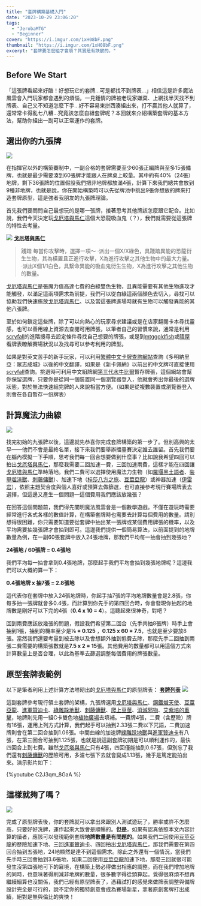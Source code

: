 ```yaml
---
title: "套牌構築基礎入門"
date: "2023-10-29 23:06:20"
tags:
  - "JerobaMTG"
  - "Beginner"
cover: "https://i.imgur.com/1xH08bF.png"
thumbnail: "https://i.imgur.com/1xH08bF.png"
excerpt: "套牌要怎麼組才會順？其實是有訣竅的。"
---
```

## Before We Start

「這張牌看起來好酷！好想玩它的套牌...可是都找不到牌表...」相信這是許多魔法風雲會入門玩家都會遇到的煩惱，一見鍾情的牌被老玩家嫌棄、上網找半天找不到牌表、自己又不知道怎麼下手...好不容易東拼西湊組出來，打不贏其他人就算了，還常常卡得亂七八糟...究竟該怎麼自組套牌呢？本回就來介紹構築套牌的基本方法，幫助你組出一副可以正常運作的套牌。


## 選出你的九張牌

![](https://i.imgur.com/1xH08bF.png)

在指揮官以外的構築賽制中，一副合格的套牌需要至少60張正編牌與至多15張備牌，也就是最少需要湊到60張牌才能跟人在牌桌上較量。其中約有40%（24張）地牌，剩下36張牌的位置假設我們把非地牌都放滿4張，計算下來我們總共會放到9種非地牌，也就是說，你在開始構築時可以先從牌池中挑出9張你想放的牌來打造套牌原型，這是強者我朋友的九張牌理論。

首先我們要問問自己最想玩的是哪一張牌，接著思考其他牌該怎麼跟它配合。比如說，我們今天決定玩[戈厄塔與馬仁](https://cards.scryfall.io/large/front/a/9/a9ec900f-1e31-4440-a75a-20b256734d5b.jpg)這個大恐龍吸血鬼（？），我們就需要從這張牌的特性去考量。

![](https://i.imgur.com/ywpnEJi.jpg)
**[戈厄塔與馬仁](https://cards.scryfall.io/large/front/a/9/a9ec900f-1e31-4440-a75a-20b256734d5b.jpg)**
>踐踏
>每當你攻擊時，選擇一項～
>‧派出一個X/X綠色，具踐踏異能的恐龍衍生生物，其為橫置且正進行攻擊，X為進行攻擊之其他生物中的最大力量。
>‧派出X個1/1白色，具繫命異能的吸血鬼衍生生物，X為進行攻擊之其他生物的數量。

[戈厄塔與馬仁](https://cards.scryfall.io/large/front/a/9/a9ec900f-1e31-4440-a75a-20b256734d5b.jpg)是張魔力值高達七費的白綠雙色生物，且異能需要有其他生物進攻才能觸發，以滿足這兩項需求為前提，我們可以從白綠這兩個顏色去切入，尋找可以協助我們快速施放[戈厄塔與馬仁](https://cards.scryfall.io/large/front/a/9/a9ec900f-1e31-4440-a75a-20b256734d5b.jpg)、以及當這張牌進場時就有生物可以觸發異能的其他八張牌。

至於如何鎖定這些牌，除了可以向熱心的玩家尋求建議或是在店家翻閱卡本尋找靈感，也可以善用線上資源去查閱可用牌張，以筆者自己的習慣來說，通常是利用[scryfall](https://scryfall.com/advanced)的進階搜尋去設定條件尋找自己想要的牌張，或是到[mtggoldfish](https://www.mtggoldfish.com/metagame/standard#paper)或[晴屋](https://www.hareruyamtg.com/en/deck/)看牌表瞭解賽場狀況以及找尋可以參考利用的牌型。

如果是對英文苦手的新手玩家，可以利用[繁體中文卡牌查詢網站](https://www.mtgct.com/)查詢《多明納里亞：眾志成城》以後的中文翻譯，如果是《新卡佩納》以前出的中文牌可直接使用[scryfall](https://scryfall.com/advanced)查詢。挑選時可利用中文組牌網[第三代水牛比爾](https://buffalobill.idv.tw/)暫存牌張，這個網站會幫你保留選牌，只要你是從同一個裝置同一個瀏覽器登入，他就會秀出你最後的選牌狀態，對於無法快速組完牌的人來說相當方便。（如果是從複數裝置或瀏覽器登入則會在各自暫存一份牌表）


## 計算魔法力曲線

![](https://i.imgur.com/jLVJtOp.png)

找完初始的九張牌以後，這邊就先恭喜你完成套牌構築的第一步了。但別高興的太早——他們不會是最終名單，接下來我們要舉辦擂臺賽決定誰去誰留。首先我們要在腦內模擬一下手順，思考我們每一回合想要做到什麼事？比如說我希望四回可以拍出[戈厄塔與馬仁](https://cards.scryfall.io/large/front/a/9/a9ec900f-1e31-4440-a75a-20b256734d5b.jpg)，那麼我需要二回加速一費，三回加速兩費，這樣才能在四回讓[戈厄塔與馬仁](https://cards.scryfall.io/large/front/a/9/a9ec900f-1e31-4440-a75a-20b256734d5b.jpg)準時落地。我們二費可以選擇使用魔法力生物（如[羅堰黑土語者](https://cards.scryfall.io/large/front/b/d/bd5611db-82dd-464d-8b03-70d7619dcefe.jpg)、[裝甲噬渣獸](https://cards.scryfall.io/large/front/6/1/61e220d0-38c9-4584-940b-8a9e983ecfe7.jpg)、[刺藤傭獸](https://cards.scryfall.io/large/front/4/7/475d7e9a-759d-4523-a5cd-2a6e0d1b14ea.jpg)）、加速下地（[梓莎八方之旅](https://cards.scryfall.io/large/front/e/8/e8a51d2a-1582-4bad-995c-e7fe9f810149.jpg)、[豆莖亞龍](https://cards.scryfall.io/large/front/1/9/19f20c0a-22be-4a9c-96ce-4047f7a2d424.jpg)）或神器加速（[伊雷岩](https://cards.scryfall.io/large/front/8/0/8051c5ec-54a6-45a8-8945-fb93c5feaa39.jpg)），依照主題契合度與個人喜好或預算去做篩選，也可直接參考現行賽場牌表去選擇，但這邊又產生一個問題—這個費用我們應該放幾張？

在回答這個問題前，我們得先闡明魔法風雲會是一個數學遊戲。不僅在遊玩時需要經常進行各式各樣的數值計算，在構築套牌時也需要去計算每個費用的數量。請別想得很困難，你只需要知道要從套牌中抽出某一張牌或某個費用牌張的機率，以及平均需要抽幾張牌才會抽到即可。這邊我們提供一個簡易算法，以前面提到的地牌數量為例，在一副60張套牌中放入24張地牌，那我們平均每一抽會抽到幾張地？

**24張地 / 60張牌 = 0.4張地**

我們平均每一抽會拿到0.4張地牌，那麼起手我們平均會抽到幾張地牌呢？這邊我們可以大概的算一下：

**0.4張地牌 x 抽7張 = 2.8張地**

這代表你在套牌中放入24張地牌時，你起手抽7張的平均地牌數量會是2.8張，你每多抽一張牌就會多0.4張，而計算到你先手的第四回合時，你會發現你抽起的地牌數是剛好可以下完的4張（**0.4 x 10 = 4**）。這聽起來很神奇，對吧？

回到兩費應該放幾張的問題，假設我們希望第二回合（先手共抽8張牌）時手上會抽到1張，抽到的機率至少是**⅛ = 0.125** ，**0.125 x 60 = 7.5**，也就是至少要放8張。當然我們還要考量到被去除以及會想額外抽到低費去除，那麼先手二回抽到兩張二費需要的構築張數就是**7.5 x 2 = 15**張。其他費用的數量都可以用這個方式來計算數量上是否合理，以此為基準去篩選調整每個費用的牌張數量。


## 原型套牌表範例

以下是筆者利用上述計算方法堆砌出的[戈厄塔與馬仁](https://cards.scryfall.io/large/front/a/9/a9ec900f-1e31-4440-a75a-20b256734d5b.jpg)的原型牌表：
**[套牌列表](https://www.mtggoldfish.com/deck/5934053#paper)**
![](https://i.imgur.com/zqANFFl.png)

這副套牌參考現行領土套牌的架構，九張牌選用[戈厄塔與馬仁](https://cards.scryfall.io/large/front/a/9/a9ec900f-1e31-4440-a75a-20b256734d5b.jpg)、[鋼鐵熾天使](https://cards.scryfall.io/large/front/1/b/1b6ef5f5-4058-4f89-a573-9e2da87a9f2e.jpg)、[豆莖亞龍](https://cards.scryfall.io/large/front/1/9/19f20c0a-22be-4a9c-96ce-4047f7a2d424.jpg)、[進軍贊迪卡](https://cards.scryfall.io/large/front/8/f/8fed056f-a8f5-41ec-a7d2-a80a238872d1.jpg)、[綠雕跺地獸](https://cards.scryfall.io/large/front/4/c/4cc2d984-d7e1-47c8-bc88-a9a6977dea48.jpg)、[刺藤傭獸](https://cards.scryfall.io/large/front/4/7/475d7e9a-759d-4523-a5cd-2a6e0d1b14ea.jpg)、[爬上豆莖](https://cards.scryfall.io/large/front/2/d/2d5e991f-23b2-4db0-a452-7755125b1fd2.jpg)、[消滅邪物](https://cards.scryfall.io/large/front/4/f/4f7862ef-2c8d-4d28-9e50-7cc41861f245.jpg)、[艾紫培的重擊](https://cards.scryfall.io/large/front/f/0/f03a480f-de67-4611-9db7-c0c3d020f597.jpg)，地牌則先用一組C卡雙色地[植物廣場](https://cards.scryfall.io/large/front/9/7/9745ec4d-0bcd-4b4c-9bf8-0344882f8d85.jpg)去填補。一費牌4張，二費（含歷險）牌有16張，運用上列方式計算，我們起手可以抽到2.33張二費以下咒語，二費加速牌則會在第二回合抽到1.06張。中間曲線的加速牌[綠雕跺地獸](https://cards.scryfall.io/large/front/4/c/4cc2d984-d7e1-47c8-bc88-a9a6977dea48.jpg)與[進軍贊迪卡](https://cards.scryfall.io/large/front/8/f/8fed056f-a8f5-41ec-a7d2-a80a238872d1.jpg)有八張，在第三回合可抽到1.125張，也就是說這副套牌初期是可以順利運作的，最快四回合上到七費。雖然[戈厄塔與馬仁](https://cards.scryfall.io/large/front/a/9/a9ec900f-1e31-4440-a75a-20b256734d5b.jpg)只有4張，四回僅能抽到0.67張，但別忘了我們還有[刺藤傭獸](https://cards.scryfall.io/large/front/4/7/475d7e9a-759d-4523-a5cd-2a6e0d1b14ea.jpg)的歷險可用，多濾七張下去就會變成1.13張，幾乎是篤定能拍出來。演示影片如下：

{%youtube C2J3qm_8GaA %}


## 這樣就夠了嗎？

![](https://i.imgur.com/dceueEY.png)

完成了原型牌表後，你的套牌就可以拿出來跟別人測試遊玩了，勝率或許不怎麼高，只要好好洗牌，運作起來大致會是順暢的。**但是**，如果有認真依照本文內容計算的讀者，應該可以發現範例套牌**地牌數量是有問題的**。如果我們二回使用[豆莖亞龍](https://cards.scryfall.io/large/front/1/9/19f20c0a-22be-4a9c-96ce-4047f7a2d424.jpg)的歷險加速下地、三回[進軍贊迪卡](https://cards.scryfall.io/large/front/8/f/8fed056f-a8f5-41ec-a7d2-a80a238872d1.jpg)、四回拍出[戈厄塔與馬仁](https://cards.scryfall.io/large/front/a/9/a9ec900f-1e31-4440-a75a-20b256734d5b.jpg)，那我們需要在第四回合抽到五張地，24地顯然是達不到這個需求。除此之外還有一個情況，當我們先手時三回會抽到3.6張地，如果二回使用[豆莖亞龍](https://cards.scryfall.io/large/front/1/9/19f20c0a-22be-4a9c-96ce-4047f7a2d424.jpg)加速下地，那麼三回就很可能發生沒第四張地可下的窘境，在構築上勢必得做出相應的調整。而在我們增加地牌的同時，也意味著得削減非地牌的數量，很多數字得從頭算起。覺得很麻煩不想再繼續細算也沒關係，我們已經有原型牌表了，憑藉試打的感覺來做牌表調整與備牌設計完全是可行的，說不定你的獨特創意會成為賽場新星，拿著原創套牌打出成績，絕對是無與倫比的爽快！

